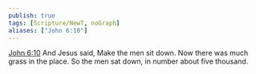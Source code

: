 ```yaml
---
publish: true
tags: [Scripture/NewT, noGraph]
aliases: ["John 6:10"]
---
```

[John 6:10](https://churchofjesuschrist.org/study/scriptures/nt/john/6?lang=eng&id=p10#p10) And Jesus said, Make the men sit down. Now there was much grass in the place. So the men sat down, in number about five thousand.
